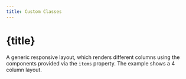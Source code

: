 ```yaml
---
title: Custom Classes
---
```


# {title}

A generic responsive layout, which renders different columns using the components provided via the `items` property. The example shows a 4 column layout.
